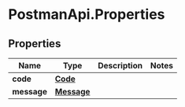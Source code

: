 # PostmanApi.Properties

## Properties

Name | Type | Description | Notes
------------ | ------------- | ------------- | -------------
**code** | [**Code**](Code.md) |  | 
**message** | [**Message**](Message.md) |  | 


